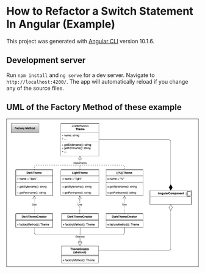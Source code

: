 # How to Refactor a Switch Statement In Angular (Example)

This project was generated with [Angular CLI](https://github.com/angular/angular-cli) version 10.1.6.

## Development server

Run `npm install` and `ng serve` for a dev server. Navigate to `http://localhost:4200/`. The app will automatically reload if you change any of the source files.

## UML of the Factory Method of these example

![FactoryMethod](src/assets/theme%20factory%20method.jpg)
